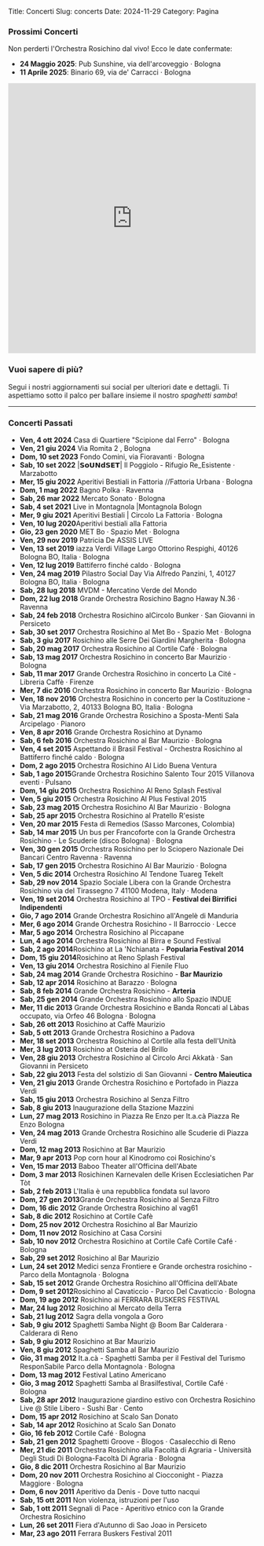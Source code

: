 Title: Concerti
Slug: concerts
Date: 2024-11-29
Category: Pagina

### Prossimi Concerti

Non perderti l'Orchestra Rosichino dal vivo! Ecco le date confermate:

- **24 Maggio 2025**: Pub Sunshine, via dell'arcoveggio · Bologna
- **11 Aprile 2025**: Binario 69, via de' Carracci  · Bologna



<iframe class="widget_iframe" frameborder="0" height="550" scrolling="no" src="http://www.reverbnation.com/widget_code/html_widget/artist_1264110?widget_id=52&amp;posted_by=artist_1264110&amp;pwc[design]=default&amp;pwc[background_color]=%23333333&amp;pwc[layout]=detailed&amp;pwc[show_map]=1%2C0&amp;pwc[size]=fit" width="100%"></iframe>





### Vuoi sapere di più?
Segui i nostri aggiornamenti sui social per ulteriori date e dettagli. Ti aspettiamo sotto il palco per ballare insieme il nostro *spaghetti samba*!

---

### Concerti Passati

- **Ven, 4 ott 2024** Casa di Quartiere "Scipione dal Ferro" · Bologna
- **Ven, 21 giu 2024** Via Romita 2 , Bologna
- **Dom, 10 set 2023** Fondo Comini, via Fioravanti · Bologna
- **Sab, 10 set 2022** |𝗦𝗼𝗨𝗡𝗱𝗦𝗘𝗧| Il Poggiolo - Rifugio Re_Esistente  · Marzabotto
- **Mer, 15 giu 2022** Aperitivi Bestiali in Fattoria //Fattoria Urbana  · Bologna
- **Dom, 1 mag 2022** Bagno Polka  · Ravenna
- **Sab, 26 mar 2022** Mercato Sonato  · Bologna
- **Sab, 4 set 2021** Live in Montagnola |Montagnola Bologn
- **Mer, 9 giu 2021** Aperitivi Bestiali | Circolo La Fattoria  · Bologna
- **Ven, 10 lug 2020**Aperitivi bestiali alla Fattoria
- **Gio, 23 gen 2020** MET Bo  · Spazio Met  · Bologna
- **Ven, 29 nov 2019** Patricia De ASSIS LIVE
- **Ven, 13 set 2019** iazza Verdi Village Largo Ottorino Respighi, 40126 Bologna BO, Italia  · Bologna
- **Ven, 12 lug 2019** Battiferro finché caldo  · Bologna
- **Ven, 24 mag 2019** Pilastro Social Day Via Alfredo Panzini, 1, 40127 Bologna BO, Italia  · Bologna
- **Sab, 28 lug 2018** MVDM - Mercatino Verde del Mondo
- **Dom, 22 lug 2018** Grande Orchestra Rosichino Bagno Haway N.36  · Ravenna
- **Sab, 24 feb 2018** Orchestra Rosichino alCircolo Bunker · San Giovanni in Persiceto
- **Sab, 30 set 2017** Orchestra Rosichino al Met Bo - Spazio Met  · Bologna
- **Sab, 3 giu 2017** Rosichino alle Serre Dei Giardini Margherita  · Bologna
- **Sab, 20 mag 2017** Orchestra Rosichino al Cortile Café · Bologna
- **Sab, 13 mag 2017** Orchestra Rosichino in concerto Bar Maurizio  · Bologna
- **Sab, 11 mar 2017** Grande Orchestra Rosichino in concerto La Cité - Libreria Caffè  · Firenze
- **Mer, 7 dic 2016** Orchestra Rosichino in concerto Bar Maurizio  · Bologna
- **Ven, 18 nov 2016** Orchestra Rosichino in concerto per la Costituzione - Via Marzabotto, 2, 40133 Bologna BO, Italia  · Bologna
- **Sab, 21 mag 2016** Grande Orchestra Rosichino a Sposta-Menti Sala Arcipelago  · Pianoro
- **Ven, 8 apr 2016** Grande Orchestra Rosichino at Dynamo
- **Sab, 6 feb 2016** Orchestra Rosichino al Bar Maurizio · Bologna
- **Ven, 4 set 2015** Aspettando il Brasil Festival - Orchestra Rosichino al Battiferro finché caldo  · Bologna
- **Dom, 2 ago 2015** Orchestra Rosichino Al Lido Buena Ventura
- **Sab, 1 ago 2015**Grande Orchestra Rosichino Salento Tour 2015 Villanova eventi  · Pulsano
- **Dom, 14 giu 2015** Orchestra Rosichino Al Reno Splash Festival
- **Ven, 5 giu 2015** Orchestra Rosichino Al Plus Festival 2015
- **Sab, 23 mag 2015** Orchestra Rosichino Al Bar Maurizio · Bologna
- **Sab, 25 apr 2015** Orchestra Rosichino al Pratello R'esiste
- **Ven, 20 mar 2015** Festa di Remedios (Sasso Marcones, Colombia)
- **Sab, 14 mar 2015** Un bus per Francoforte con la Grande Orchestra Rosichino - Le Scuderie (disco Bologna)  · Bologna
- **Ven, 30 gen 2015** Orchestra Rosichino per lo Sciopero Nazionale Dei Bancari Centro Ravenna  · Ravenna
- **Sab, 17 gen 2015** Orchestra Rosichino Al Bar Maurizio · Bologna
- **Ven, 5 dic 2014** Orchestra Rosichino Al Tendone Tuareg Tekelt
- **Sab, 29 nov 2014** Spazio Sociale Libera con la Grande Orchestra Rosichino via del Tirassegno 7 41100 Modena, Italy  · Modena
- **Ven, 19 set 2014** Orchestra Rosichino al TPO - **Festival dei Birrifici Indipendenti**
- **Gio, 7 ago 2014** Grande Orchestra Rosichino all'Angelè di Manduria
- **Mer, 6 ago 2014** Grande Orchestra Rosichino - Il Barroccio  · Lecce
- **Mar, 5 ago 2014** Orchestra Rosichino al Piccapane
- **Lun, 4 ago 2014** Orchestra Rosichino al Birra e Sound Festival
- **Sab, 2 ago 2014**Rosichino at La 'Nchianata - **Popularia Festival 2014**
- **Dom, 15 giu 2014**Rosichino at Reno Splash Festival
- **Ven, 13 giu 2014** Orchestra Rosichino al Fienile Fluo
- **Sab, 24 mag 2014** Grande Orchestra Rosichino - **Bar Maurizio**
- **Sab, 12 apr 2014** Rosichino at Barazzo  · Bologna
- **Sab, 8 feb 2014** Grande Orchestra Rosichino - **Arteria**
- **Sab, 25 gen 2014** Grande Orchestra Rosichino allo Spazio INDUE
- **Mer, 11 dic 2013** Grande Orchestra Rosichino e Banda Roncati al Làbas occupato, via Orfeo 46 Bologna  · Bologna
- **Sab, 26 ott 2013** Rosichino at Caffè Maurizio
- **Sab, 5 ott 2013** Grande Orchestra Rosichino a Padova
- **Mer, 18 set 2013** Orchestra Rosichino al Cortile alla festa dell'Unità
- **Mer, 3 lug 2013** Rosichino at Osteria del Brillo
- **Ven, 28 giu 2013** Orchestra Rosichino al Circolo Arci Akkatà  · San Giovanni in Persiceto
- **Sab, 22 giu 2013** Festa del solstizio di San Giovanni - **Centro Maieutica**
- **Ven, 21 giu 2013** Grande Orchestra Rosichino e Portofado in Piazza Verdi
- **Sab, 15 giu 2013** Orchestra Rosichino al Senza Filtro
- **Sab, 8 giu 2013** Inaugurazione della Stazione Mazzini
- **Lun, 27 mag 2013** Rosichino in Piazza Re Enzo per It.a.cà Piazza Re Enzo Bologna
- **Ven, 24 mag 2013** Grande Orchestra Rosichino alle Scuderie di Piazza Verdi
- **Dom, 12 mag 2013** Rosichino at Bar Maurizio
- **Mar, 9 apr 2013** Pop corn hour al Kinodromo coi Rosichino's
- **Ven, 15 mar 2013** Baboo Theater all'Officina dell'Abate
- **Dom, 3 mar 2013** Rosichinen Karnevalen delle Krisen Ecclesiatichen Par Tòt
- **Sab, 2 feb 2013** L'Italia è una repubblica fondata sul lavoro
- **Dom, 27 gen 2013**Grande Orchestra Rosichino al Senza Filtro
- **Dom, 16 dic 2012** Grande Orchestra Rosichino al vag61
- **Sab, 8 dic 2012** Rosichino at Cortile Cafè
- **Dom, 25 nov 2012** Orchestra Rosichino al Bar Maurizio
- **Dom, 11 nov 2012** Rosichino at Casa Corsini
- **Sab, 10 nov 2012** Orchestra Rosichino at Cortile Cafè Cortile Café  · Bologna
- **Sab, 29 set 2012** Rosichino al Bar Maurizio
- **Lun, 24 set 2012** Medici senza Frontiere e Grande orchestra rosichino - Parco della Montagnola  · Bologna
- **Sab, 15 set 2012** Grande Orchestra Rosichino all'Officina dell'Abate
- **Dom, 9 set 2012**Rosichino al Cavaticcio - Parco Del Cavaticcio  · Bologna
- **Dom, 19 ago 2012** Rosichino ai FERRARA BUSKERS FESTIVAL
- **Mar, 24 lug 2012** Rosichino al Mercato della Terra
- **Sab, 21 lug 2012** Sagra della vongola a Goro
- **Sab, 9 giu 2012** Spaghetti Samba Night @ Boom Bar Calderara  · Calderara di Reno
- **Sab, 9 giu 2012** Rosichino at Bar Maurizio
- **Ven, 8 giu 2012** Spaghetti Samba al Bar Maurizio
- **Gio, 31 mag 2012** It.a.cà - Spaghetti Samba per il Festival del Turismo ResponSabile Parco della Montagnola  · Bologna
- **Dom, 13 mag 2012** Festival Latino Americano
- **Gio, 3 mag 2012** Spaghetti Samba al Brasilfestival, Cortile Café  · Bologna
- **Sab, 28 apr 2012** Inaugurazione giardino estivo con Orchestra Rosichino Live @ Stile Libero - Sushi Bar  · Cento
- **Dom, 15 apr 2012** Rosichino at Scalo San Donato
- **Sab, 14 apr 2012** Rosichino at Scalo San Donato
- **Gio, 16 feb 2012** Cortile Café  · Bologna
- **Sab, 21 gen 2012** Spaghetti Groove - Blogos  · Casalecchio di Reno
- **Mer, 21 dic 2011** Orchestra Rosichino alla Facoltà di Agraria - Università Degli Studi Di Bologna-Facoltà Di Agraria  · Bologna
- **Gio, 8 dic 2011** Orchestra Rosichino al Bar Maurizio
- **Dom, 20 nov 2011** Orchestra Rosichino al Ciocconight - Piazza Maggiore  · Bologna
- **Dom, 6 nov 2011** Aperitivo da Denis - Dove tutto nacqui
- **Sab, 15 ott 2011** Non violenza, istruzioni per l'uso
- **Sab, 1 ott 2011** Segnali di Pace - Aperitivo etnico con la Grande Orchestra Rosichino
- **Lun, 26 set 2011** Fiera d'Autunno di Sao Joao in Persiceto
- **Mar, 23 ago 2011** Ferrara Buskers Festival 2011
